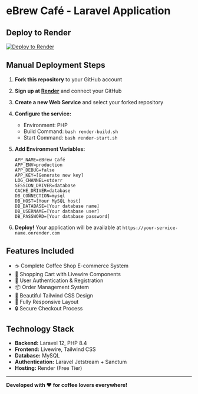 # eBrew Café - Laravel Application

## Deploy to Render

[![Deploy to Render](https://render.com/images/deploy-to-render-button.svg)](https://render.com/deploy?repo=https://github.com/AbishekRT/ebrew_new)

## Manual Deployment Steps

1. **Fork this repository** to your GitHub account
2. **Sign up at [Render](https://render.com)** and connect your GitHub
3. **Create a new Web Service** and select your forked repository
4. **Configure the service:**
   - Environment: PHP
   - Build Command: `bash render-build.sh`
   - Start Command: `bash render-start.sh`

5. **Add Environment Variables:**
   ```
   APP_NAME=eBrew Café
   APP_ENV=production
   APP_DEBUG=false
   APP_KEY=[Generate new key]
   LOG_CHANNEL=stderr
   SESSION_DRIVER=database
   CACHE_DRIVER=database
   DB_CONNECTION=mysql
   DB_HOST=[Your MySQL host]
   DB_DATABASE=[Your database name]
   DB_USERNAME=[Your database user]
   DB_PASSWORD=[Your database password]
   ```

6. **Deploy!** Your application will be available at `https://your-service-name.onrender.com`

## Features Included

- ☕ Complete Coffee Shop E-commerce System
- 🛒 Shopping Cart with Livewire Components
- 👤 User Authentication & Registration
- 📦 Order Management System
- 🎨 Beautiful Tailwind CSS Design
- 📱 Fully Responsive Layout
- 🔒 Secure Checkout Process

## Technology Stack

- **Backend:** Laravel 12, PHP 8.4
- **Frontend:** Livewire, Tailwind CSS
- **Database:** MySQL
- **Authentication:** Laravel Jetstream + Sanctum
- **Hosting:** Render (Free Tier)

---

**Developed with ❤️ for coffee lovers everywhere!**
